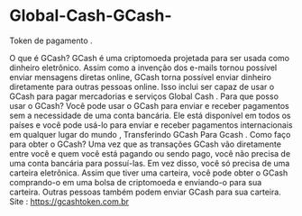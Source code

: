 # Global-Cash-GCash-
Token de pagamento .

O que é GCash? GCash é uma criptomoeda projetada para ser usada como dinheiro eletrônico. Assim como a invenção dos e-mails tornou possível enviar mensagens diretas online, GCash torna possível enviar dinheiro diretamente para outras pessoas online. Isso inclui ser capaz de usar o GCash para pagar mercadorias e serviços Global Cash 
.
Para que posso usar o GCash? Você pode usar o GCash para enviar e receber pagamentos sem a necessidade de uma conta bancária. Ele está disponível em todos os países e você pode usá-lo para enviar e receber pagamentos internacionais em qualquer lugar do mundo , Transferindo GCash Para Gcash .
Como faço para obter o GCash? Uma vez que as transações GCash vão diretamente entre você e quem você está pagando ou sendo pago, você não precisa de uma conta bancária para possuí-las. Em vez disso, você só precisa de uma carteira eletrônica. Assim que tiver uma carteira, você pode obter o GCash comprando-o em uma bolsa de criptomoeda e enviando-o para sua carteira. Outras pessoas também podem enviar GCash para sua carteira.
Site : https://gcashtoken.com.br
